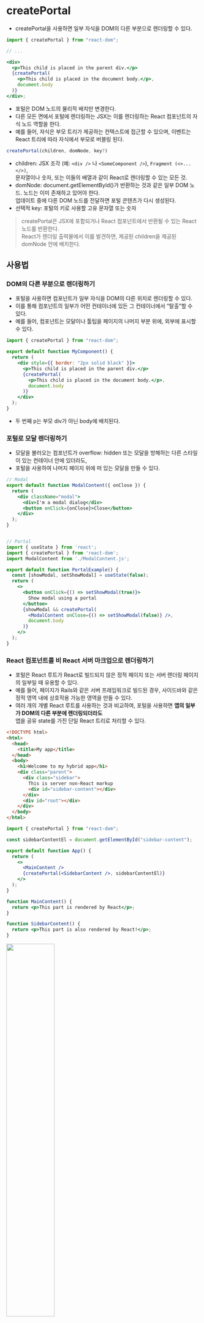 # createPortal

- createPortal을 사용하면 일부 자식을 DOM의 다른 부분으로 렌더링할 수 있다.

```jsx
import { createPortal } from "react-dom";

// ...

<div>
  <p>This child is placed in the parent div.</p>
  {createPortal(
    <p>This child is placed in the document body.</p>,
    document.body
  )}
</div>;
```

- 포털은 DOM 노드의 물리적 배치만 변경한다.
- 다른 모든 면에서 포털에 렌더링하는 JSX는 이를 렌더링하는 React 컴포넌트의 자식 노드 역할을 한다.
- 예를 들어, 자식은 부모 트리가 제공하는 컨텍스트에 접근할 수 있으며, 이벤트는 React 트리에 따라 자식에서 부모로 버블링 된다.

```jsx
createPortal(children, domNode, key?)
```

- children: JSX 조각 (예: `<div />` 나 `<SomeComponent />`), `Fragment (<>...</>)`,  
  문자열이나 숫자, 또는 이들의 배열과 같이 React로 렌더링할 수 있는 모든 것.
- domNode: document.getElementById()가 반환하는 것과 같은 일부 DOM 노드. 노드는 이미 존재하고 있어야 한다.  
  업데이트 중에 다른 DOM 노드를 전달하면 포털 콘텐츠가 다시 생성된다.
- 선택적 key: 포털의 키로 사용할 고유 문자열 또는 숫자

> createPortal은 JSX에 포함되거나 React 컴포넌트에서 반환될 수 있는 React 노드를 반환한다.  
> React가 렌더링 출력물에서 이를 발견하면, 제공된 children을 제공된 domNode 안에 배치한다.

## 사용법

### DOM의 다른 부분으로 렌더링하기

- 포털을 사용하면 컴포넌트가 일부 자식을 DOM의 다른 위치로 렌더링할 수 있다.
- 이를 통해 컴포넌트의 일부가 어떤 컨테이너에 있든 그 컨테이너에서 “탈출”할 수 있다.
- 예를 들어, 컴포넌트는 모달이나 툴팁을 페이지의 나머지 부분 위에, 외부에 표시할 수 있다.

```jsx
import { createPortal } from "react-dom";

export default function MyComponent() {
  return (
    <div style={{ border: "2px solid black" }}>
      <p>This child is placed in the parent div.</p>
      {createPortal(
        <p>This child is placed in the document body.</p>,
        document.body
      )}
    </div>
  );
}
```

- 두 번째 p는 부모 div가 아닌 body에 배치된다.

### 포털로 모달 렌더링하기

- 모달을 불러오는 컴포넌트가 overflow: hidden 또는 모달을 방해하는 다른 스타일이 있는 컨테이너 안에 있더라도,
- 포털을 사용하여 나머지 페이지 위에 떠 있는 모달을 만들 수 있다.

```jsx
// Modal
export default function ModalContent({ onClose }) {
  return (
    <div className="modal">
      <div>I'm a modal dialog</div>
      <button onClick={onClose}>Close</button>
    </div>
  );
}


// Portal
import { useState } from 'react';
import { createPortal } from 'react-dom';
import ModalContent from './ModalContent.js';

export default function PortalExample() {
  const [showModal, setShowModal] = useState(false);
  return (
    <>
      <button onClick={() => setShowModal(true)}>
        Show modal using a portal
      </button>
      {showModal && createPortal(
        <ModalContent onClose={() => setShowModal(false)} />,
        document.body
      )}
    </>
  );
}
```

### React 컴포넌트를 비 React 서버 마크업으로 렌더링하기

- 포털은 React 루트가 React로 빌드되지 않은 정적 페이지 또는 서버 렌더링 페이지의 일부일 때 유용할 수 있다.
- 예를 들어, 페이지가 Rails와 같은 서버 프레임워크로 빌드된 경우, 사이드바와 같은 정적 영역 내에 상호작용 가능한 영역을 만들 수 있다.
- 여러 개의 개별 React 루트를 사용하는 것과 비교하여, 포털을 사용하면 **앱의 일부가 DOM의 다른 부분에 렌더링되더라도**  
  앱을 공유 state를 가진 단일 React 트리로 처리할 수 있다.

```html
<!DOCTYPE html>
<html>
  <head>
    <title>My app</title>
  </head>
  <body>
    <h1>Welcome to my hybrid app</h1>
    <div class="parent">
      <div class="sidebar">
        This is server non-React markup
        <div id="sidebar-content"></div>
      </div>
      <div id="root"></div>
    </div>
  </body>
</html>
```

```jsx
import { createPortal } from "react-dom";

const sidebarContentEl = document.getElementById("sidebar-content");

export default function App() {
  return (
    <>
      <MainContent />
      {createPortal(<SidebarContent />, sidebarContentEl)}
    </>
  );
}

function MainContent() {
  return <p>This part is rendered by React</p>;
}

function SidebarContent() {
  return <p>This part is also rendered by React!</p>;
}
```

<img src="https://velog.velcdn.com/images/sarang_daddy/post/c49ab5a7-e730-4399-a635-c7d842a5a0cc/image.png" width="50%">

### React 컴포넌트를 비 React DOM 노드로 렌더링하기

- 포털을 사용해 React 외부에서 관리되는 DOM 노드의 콘텐츠를 관리할 수도 있다.
- 예를 들어, React가 아닌 맵 위젯과 통합하고 팝업 안에 React 콘텐츠를 렌더링하고 싶다고 가정해 보자.
- 이렇게 하려면 렌더링할 DOM 노드를 저장할 popupContainer state 변수를 선언한다.

```jsx
const [popupContainer, setPopupContainer] = useState(null);
```

- 서드파티 위젯을 만들 때 위젯이 반환하는 DOM 노드를 저장하여 렌더링할 수 있도록 한다.

```jsx
useEffect(() => {
  if (mapRef.current === null) {
    const map = createMapWidget(containerRef.current);
    mapRef.current = map;
    const popupDiv = addPopupToMapWidget(map);
    setPopupContainer(popupDiv);
  }
}, []);
```

- 이렇게 하면 createPortal을 사용하여 React 콘텐츠가 사용 가능해지면 popupContainer로 렌더링할 수 있다.

```jsx
return (
  <div style={{ width: 250, height: 250 }} ref={containerRef}>
    {popupContainer !== null &&
      createPortal(<p>Hello from React!</p>, popupContainer)}
  </div>
);
```

- 서드 파티 위젯에 React의 요소를 렌더링 할 수 있다.

```jsx
import { useRef, useEffect, useState } from "react";
import { createPortal } from "react-dom";
import { createMapWidget, addPopupToMapWidget } from "./map-widget.js";

export default function Map() {
  const containerRef = useRef(null);
  const mapRef = useRef(null);
  const [popupContainer, setPopupContainer] = useState(null);

  useEffect(() => {
    if (mapRef.current === null) {
      const map = createMapWidget(containerRef.current);
      mapRef.current = map;
      const popupDiv = addPopupToMapWidget(map);
      setPopupContainer(popupDiv);
    }
  }, []);

  return (
    <div style={{ width: 250, height: 250 }} ref={containerRef}>
      {popupContainer !== null &&
        createPortal(<p>Hello from React!</p>, popupContainer)}
    </div>
  );
}
```
